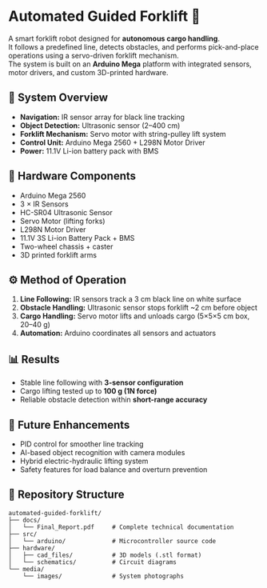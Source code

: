 # Automated Guided Forklift 🚜

A smart forklift robot designed for **autonomous cargo handling**.  
It follows a predefined line, detects obstacles, and performs pick-and-place operations using a servo-driven forklift mechanism.  
The system is built on an **Arduino Mega** platform with integrated sensors, motor drivers, and custom 3D-printed hardware.



## 🔧 System Overview
- **Navigation:** IR sensor array for black line tracking  
- **Object Detection:** Ultrasonic sensor (2–400 cm)  
- **Forklift Mechanism:** Servo motor with string-pulley lift system  
- **Control Unit:** Arduino Mega 2560 + L298N Motor Driver  
- **Power:** 11.1V Li-ion battery pack with BMS  



## 📐 Hardware Components
- Arduino Mega 2560  
- 3 × IR Sensors  
- HC-SR04 Ultrasonic Sensor  
- Servo Motor (lifting forks)  
- L298N Motor Driver  
- 11.1V 3S Li-ion Battery Pack + BMS  
- Two-wheel chassis + caster  
- 3D printed forklift arms  



## ⚙️ Method of Operation
1. **Line Following:** IR sensors track a 3 cm black line on white surface  
2. **Obstacle Handling:** Ultrasonic sensor stops forklift ~2 cm before object  
3. **Cargo Handling:** Servo motor lifts and unloads cargo (5×5×5 cm box, 20–40 g)  
4. **Automation:** Arduino coordinates all sensors and actuators  



## 📊 Results
- Stable line following with **3-sensor configuration**  
- Cargo lifting tested up to **100 g (1N force)**  
- Reliable obstacle detection within **short-range accuracy**  



## 🚀 Future Enhancements
- PID control for smoother line tracking  
- AI-based object recognition with camera modules  
- Hybrid electric-hydraulic lifting system  
- Safety features for load balance and overturn prevention  



## 📂 Repository Structure
    
    automated-guided-forklift/
    ├── docs/
    │   └── Final_Report.pdf     # Complete technical documentation
    ├── src/
    │   └── arduino/             # Microcontroller source code
    ├── hardware/
    │   ├── cad_files/           # 3D models (.stl format)
    │   └── schematics/          # Circuit diagrams
    └── media/
        └── images/              # System photographs
   
